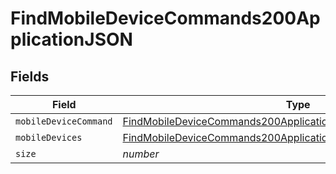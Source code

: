 # FindMobileDeviceCommands200ApplicationJSON


## Fields

| Field                                                                                                                                                     | Type                                                                                                                                                      | Required                                                                                                                                                  | Description                                                                                                                                               | Example                                                                                                                                                   |
| --------------------------------------------------------------------------------------------------------------------------------------------------------- | --------------------------------------------------------------------------------------------------------------------------------------------------------- | --------------------------------------------------------------------------------------------------------------------------------------------------------- | --------------------------------------------------------------------------------------------------------------------------------------------------------- | --------------------------------------------------------------------------------------------------------------------------------------------------------- |
| `mobileDeviceCommand`                                                                                                                                     | [FindMobileDeviceCommands200ApplicationJSONMobileDeviceCommand](../../models/operations/findmobiledevicecommands200applicationjsonmobiledevicecommand.md) | :heavy_minus_sign:                                                                                                                                        | N/A                                                                                                                                                       |                                                                                                                                                           |
| `mobileDevices`                                                                                                                                           | [FindMobileDeviceCommands200ApplicationJSONMobileDevices](../../models/operations/findmobiledevicecommands200applicationjsonmobiledevices.md)             | :heavy_minus_sign:                                                                                                                                        | N/A                                                                                                                                                       |                                                                                                                                                           |
| `size`                                                                                                                                                    | *number*                                                                                                                                                  | :heavy_minus_sign:                                                                                                                                        | N/A                                                                                                                                                       | 1                                                                                                                                                         |